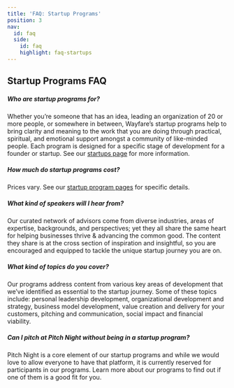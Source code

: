 ```yaml
---
title: 'FAQ: Startup Programs'
position: 3
nav:
  id: faq
  side:
    id: faq
    highlight: faq-startups
---
```


## Startup Programs FAQ

##### Who are startup programs for?

Whether you’re someone that has an idea, leading an organization of 20 or more people, or somewhere in between, Wayfare’s startup programs help to bring clarity and meaning to the work that you are doing through practical, spiritual, and emotional support amongst a community of like-minded people. Each program is designed for a specific stage of development for a founder or startup. See our <a href="/startups">startups page</a> for more information.

##### How much do startup programs cost?

Prices vary. See our [startup program pages](/startups) for specific details.

##### What kind of speakers will I hear from?

Our curated network of advisors come from diverse industries, areas of expertise, backgrounds, and perspectives; yet they all share the same heart for helping businesses thrive & advancing the common good. The content they share is at the cross section of inspiration and insightful, so you are encouraged and equipped to tackle the unique startup journey you are on.

##### What kind of topics do you cover?

Our programs address content from various key areas of development that we’ve identified as essential to the startup journey. Some of these topics include: personal leadership development, organizational development and strategy, business model development, value creation and delivery for your customers, pitching and communication, social impact and financial viability.

##### Can I pitch at Pitch Night without being in a startup program?

Pitch Night is a core element of our startup programs and while we would love to allow everyone to have that platform, it is currently reserved for participants in our programs. Learn more about our programs to find out if one of them is a good fit for you.
